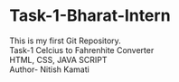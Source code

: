# Task-1-Bharat-Intern
This is my first Git Repository. 
<br>Task-1 Celcius to Fahrenhite Converter
<br>HTML, CSS, JAVA SCRIPT
<br>Author- Nitish Kamati
